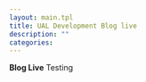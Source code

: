 ```yaml
---
layout: main.tpl
title: UAL Development Blog live
description: ""
categories:
---
```


**Blog Live**
Testing
